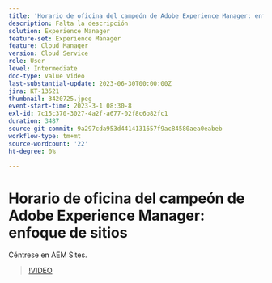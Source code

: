 ```yaml
---
title: 'Horario de oficina del campeón de Adobe Experience Manager: enfoque de sitios'
description: Falta la descripción
solution: Experience Manager
feature-set: Experience Manager
feature: Cloud Manager
version: Cloud Service
role: User
level: Intermediate
doc-type: Value Video
last-substantial-update: 2023-06-30T00:00:00Z
jira: KT-13521
thumbnail: 3420725.jpeg
event-start-time: 2023-3-1 08:30-8
exl-id: 7c15c370-3027-4a2f-a677-02f8c6b82fc1
duration: 3487
source-git-commit: 9a297cda953d4414131657f9ac84580aea0eabeb
workflow-type: tm+mt
source-wordcount: '22'
ht-degree: 0%

---
```


# Horario de oficina del campeón de Adobe Experience Manager: enfoque de sitios

Céntrese en AEM Sites.

>[!VIDEO](https://video.tv.adobe.com/v/3420725/?learn=on)
